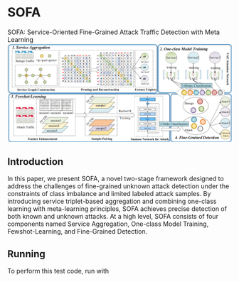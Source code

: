 # SOFA
SOFA: Service-Oriented Fine-Grained Attack Traffic Detection with Meta Learning
![image](https://github.com/zeroDetect/SOFA/blob/main/img/framework.png)


## Introduction
In this paper, we present SOFA, a novel two-stage framework designed to address the challenges of fine-grained unknown attack detection under the constraints of class imbalance and limited labeled attack samples. By introducing service triplet-based aggregation and combining one-class learning with meta-learning principles, SOFA achieves precise detection of both known and unknown attacks. At a high level, SOFA consists of four components named Service Aggregation, One-class Model Training, Fewshot-Learning, and Fine-Grained Detection.

## Running
To perform this test code, run with
``` pthon main.py
```
